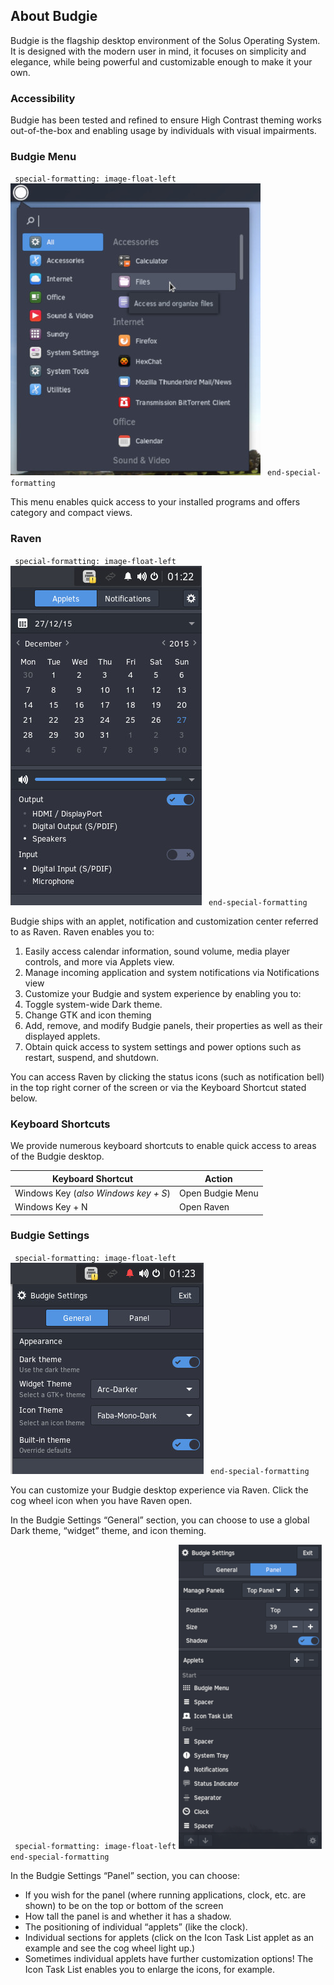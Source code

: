 ## About Budgie

Budgie is the flagship desktop environment of the Solus Operating System. It is designed with the modern user in mind, it focuses on simplicity and elegance, while being powerful and customizable enough to make it your own.

### Accessibility

Budgie has been tested and refined to ensure High Contrast theming works out-of-the-box and enabling usage by individuals with visual impairments.

### Budgie Menu

` special-formatting: image-float-left`
![Budgie Menu](../../images/using-the-desktop/budgie-menu.jpg)
` end-special-formatting`

This menu enables quick access to your installed programs and offers category and compact views.

### Raven

` special-formatting: image-float-left`
![Raven](../../images/using-the-desktop/raven.jpg)
` end-special-formatting`

Budgie ships with an applet, notification and customization center referred to as Raven. Raven enables you to:

1. Easily access calendar information, sound volume, media player controls, and more via Applets view.
2. Manage incoming application and system notifications via Notifications view
3. Customize your Budgie and system experience by enabling you to:
 1. Toggle system-wide Dark theme.
 2. Change GTK and icon theming
 3. Add, remove, and modify Budgie panels, their properties as well as their displayed applets.
4. Obtain quick access to system settings and power options such as restart, suspend, and shutdown.

You can access Raven by clicking the status icons (such as notification bell) in the top right corner of the screen or via the Keyboard Shortcut stated below.

### Keyboard Shortcuts

We provide numerous keyboard shortcuts to enable quick access to areas of the Budgie desktop.

Keyboard Shortcut | Action
----- | -----
Windows Key (*also Windows key + S*) | Open Budgie Menu
Windows Key + N | Open Raven

### Budgie Settings

` special-formatting: image-float-left`
![Budgie Settings](../../images/using-the-desktop/raven-general.jpg)
` end-special-formatting`

You can customize your Budgie desktop experience via Raven. Click the cog wheel icon when you have Raven open.

In the Budgie Settings “General” section, you can choose to use a global Dark theme, “widget” theme, and icon theming.

` special-formatting: image-float-left`
![Budgie Settings - Panel](../../images/using-the-desktop/raven-settings-panel.png)
` end-special-formatting`

In the Budgie Settings “Panel” section, you can choose:
- If you wish for the panel (where running applications, clock, etc. are shown) to be on the top or bottom of the screen
- How tall the panel is and whether it has a shadow.
- The positioning of individual “applets” (like the clock).
- Individual sections for applets (click on the Icon Task List applet as an example and see the cog wheel light up.)
 - Sometimes individual applets have further customization options! The Icon Task List enables you to enlarge the icons, for example.
